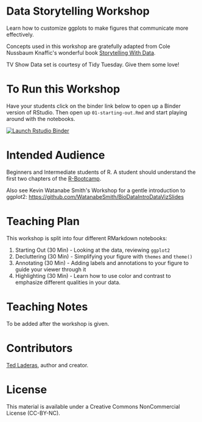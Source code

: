 # Data Storytelling Workshop

Learn how to customize ggplots to make figures that communicate more effectively. 

Concepts used in this workshop are gratefully adapted from Cole Nussbaum Knaffic's wonderful book [Storytelling With Data](http://www.storytellingwithdata.com/). 

TV Show Data set is courtesy of Tidy Tuesday. Give them some love!

# To Run this Workshop

Have your students click on the binder link below to open up a Binder version of RStudio. Then open up `01-starting-out.Rmd` and start playing around with the notebooks.

<!-- badges: start -->
[![Launch Rstudio Binder](http://mybinder.org/badge_logo.svg)](https://mybinder.org/v2/gh/laderast/data_storytelling_bdc/master?urlpath=rstudio)
<!-- badges: end -->

# Intended Audience

Beginners and Intermediate students of R. A student should understand the first two chapters of the [R-Bootcamp](http://r-bootcamp.netlify.com).

Also see Kevin Watanabe Smith's Workshop for a gentle introduction to ggplot2: https://github.com/WatanabeSmith/BioDataIntroDataVizSlides

# Teaching Plan

This workshop is split into four different RMarkdown notebooks:

1. Starting Out (30 Min) - Looking at the data, reviewing `ggplot2`
2. Decluttering (30 Min) - Simplifying your figure with `themes` and `theme()`
3. Annotating (30 Min) - Adding labels and annotations to your figure to guide your viewer through it
4. Highlighting (30 Min) - Learn how to use color and contrast to emphasize different qualities in your data.

# Teaching Notes

To be added after the workshop is given.

# Contributors

[Ted Laderas](https://laderast.github.io), author and creator.

# License

This material is available under a Creative Commons NonCommercial License (CC-BY-NC).

